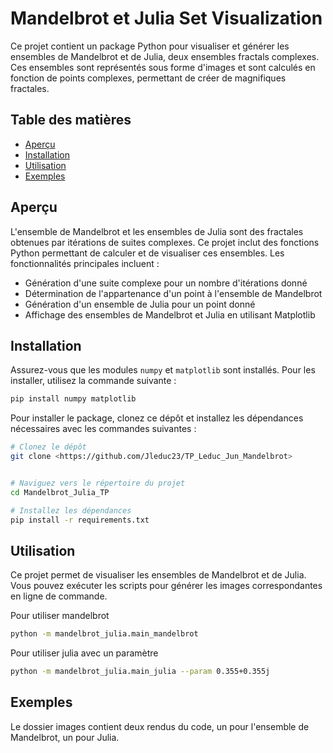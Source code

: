 # Mandelbrot et Julia Set Visualization

Ce projet contient un package Python pour visualiser et générer les ensembles de Mandelbrot et de Julia, deux ensembles fractals complexes. Ces ensembles sont représentés sous forme d'images et sont calculés en fonction de points complexes, permettant de créer de magnifiques fractales.

## Table des matières
- [Aperçu](#aperçu)
- [Installation](#installation)
- [Utilisation](#utilisation)
- [Exemples](#exemples)

## Aperçu

L'ensemble de Mandelbrot et les ensembles de Julia sont des fractales obtenues par itérations de suites complexes. Ce projet inclut des fonctions Python permettant de calculer et de visualiser ces ensembles. Les fonctionnalités principales incluent :

- Génération d'une suite complexe pour un nombre d'itérations donné
- Détermination de l'appartenance d'un point à l'ensemble de Mandelbrot
- Génération d'un ensemble de Julia pour un point donné
- Affichage des ensembles de Mandelbrot et Julia en utilisant Matplotlib

## Installation

Assurez-vous que les modules `numpy` et `matplotlib` sont installés. Pour les installer, utilisez la commande suivante :

```bash
pip install numpy matplotlib
```
Pour installer le package, clonez ce dépôt et installez les dépendances nécessaires avec les commandes suivantes :

```bash
# Clonez le dépôt
git clone <https://github.com/Jleduc23/TP_Leduc_Jun_Mandelbrot>


# Naviguez vers le répertoire du projet
cd Mandelbrot_Julia_TP

# Installez les dépendances
pip install -r requirements.txt
```

## Utilisation

Ce projet permet de visualiser les ensembles de Mandelbrot et de Julia. Vous pouvez exécuter les scripts pour générer les images correspondantes en ligne de commande.

Pour utiliser mandelbrot

```bash
python -m mandelbrot_julia.main_mandelbrot
```

Pour utiliser julia avec un paramètre 

```bash
python -m mandelbrot_julia.main_julia --param 0.355+0.355j
```

## Exemples 

Le dossier images contient deux rendus du code, un pour l'ensemble de Mandelbrot, un pour Julia.

## 


